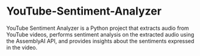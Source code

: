 # YouTube-Sentiment-Analyzer
YouTube Sentiment Analyzer is a Python project that extracts audio from YouTube videos, performs sentiment analysis on the extracted audio using the AssemblyAI API, and provides insights about the sentiments expressed in the video.

